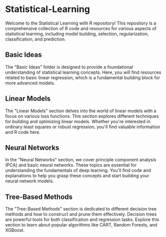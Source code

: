 # Statistical-Learning
Welcome to the Statistical Learning with R repository! This repository is a comprehensive collection of R code and resources for various aspects of statistical learning, including model building, selection, regularization, classification, and prediction. 

## Basic Ideas
The "Basic Ideas" folder is designed to provide a foundational understanding of statistical learning concepts. Here, you will find resources related to basic linear regression, which is a fundamental building block for more advanced models.

## Linear Models
The "Linear Models" section delves into the world of linear models with a focus on various loss functions. This section explores different techniques for building and optimizing linear models. Whether you're interested in ordinary least squares or robust regression, you'll find valuable information and R code here.

## Neural Networks
In the "Neural Networks" section, we cover principle component analysis (PCA) and basic neural networks. These topics are essential for understanding the fundamentals of deep learning. You'll find code and explanations to help you grasp these concepts and start building your neural network models.

## Tree-Based Methods
The "Tree-Based Methods" section is dedicated to different decision tree methods and how to construct and prune them effectively. Decision trees are powerful tools for both classification and regression tasks. Explore this section to learn about popular algorithms like CART, Random Forests, and XGBoost.

